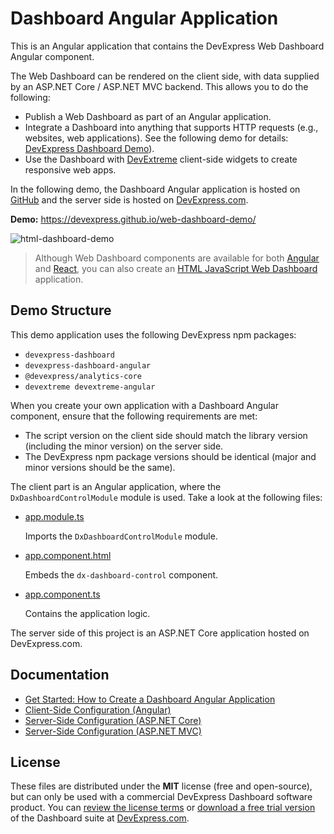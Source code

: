 # Dashboard Angular Application

This is an Angular application that contains the DevExpress Web Dashboard Angular component. 

The Web Dashboard can be rendered on the client side, with data supplied by an ASP.NET Core / ASP.NET MVC backend. This allows you to do the following:

- Publish a Web Dashboard as part of an Angular application.
- Integrate a Dashboard into anything that supports HTTP requests (e.g., websites, web applications). See the following demo for details: [DevExpress Dashboard Demo](https://devexpress.github.io/web-dashboard-demo/)).
- Use the Dashboard with [DevExtreme](https://js.devexpress.com) client-side widgets to create responsive web apps.

In the following demo, the Dashboard Angular application is hosted on [GitHub](https://pages.github.com) and the server side is hosted on [DevExpress.com](https://www.devexpress.com).

**Demo:** https://devexpress.github.io/web-dashboard-demo/

![html-dashboard-demo](https://user-images.githubusercontent.com/17986517/35871357-13796742-0b75-11e8-9b12-a90de4813b96.png)

> Although Web Dashboard components are available for both [Angular](https://docs.devexpress.com/Dashboard/400409) and [React](https://docs.devexpress.com/Dashboard/400683), you can also create an [HTML JavaScript Web Dashboard](https://github.com/devexpress/web-dashboard-demo) application.


## Demo Structure
This demo application uses the following DevExpress npm packages:
- `devexpress-dashboard`
- `devexpress-dashboard-angular`
- `@devexpress/analytics-core`
- `devextreme devextreme-angular`

When you create your own application with a Dashboard Angular component, ensure that the following requirements are met:

- The script version on the client side should match the library version (including the minor version) on the server side.
- The DevExpress npm package versions should be identical (major and minor versions should be the same).

The client part is an Angular application, where the `DxDashboardControlModule` module is used. Take a look at the following files:

- [app.module.ts](./src/app/app.module.ts)

  Imports the `DxDashboardControlModule` module.
- [app.component.html](./src/app/app.component.html)

  Embeds the `dx-dashboard-control` component.
- [app.component.ts](./src/app/app.component.ts)

  Contains the application logic.
  
 The server side of this project is an ASP.NET Core application hosted on DevExpress.com.
  
 ## Documentation

- [Get Started: How to Create a Dashboard Angular Application](https://docs.devexpress.com/Dashboard/400322?v=20.2)
- [Client-Side Configuration (Angular)](https://docs.devexpress.com/Dashboard/400409?v=20.2)
- [Server-Side Configuration (ASP.NET Core)](https://docs.devexpress.com/Dashboard/119166?v=20.2)
- [Server-Side Configuration (ASP.NET MVC)](https://docs.devexpress.com/Dashboard/119500?v=20.2)

## License

These files are distributed under the **MIT** license (free and open-source), but can only be used with a commercial DevExpress Dashboard software product. You can [review the license terms](https://www.devexpress.com/Support/EULAs/NetComponents.xml) or [download a free trial version](https://go.devexpress.com/DevExpressDownload_UniversalTrial.aspx) of the Dashboard suite at [DevExpress.com](https://www.devexpress.com).
